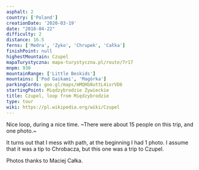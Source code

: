 ```yaml
---
asphalt: 2
country: ['Poland']
creationDate: '2020-03-19'
date: "2018-04-22"
difficulty: 2
distance: 16.5
ferns: ['Medra', 'Zyko', 'Chrupek', 'Całka']
finishPoint: null
highestMountain: Czupel
mapaTurystyczna: mapa-turystyczna.pl/route/7r17
mnpm: 930
mountainRange: ['Little Beskids']
mountains: ['Pod Gaikami', 'Magórka']
parkingCords: goo.gl/maps/mMQHb8uttL4ixrVD6
startingPoint: Międzybrodzie Żywieckie
title: Czupel, loop from Międzybrodzie
type: tour
wiki: https://pl.wikipedia.org/wiki/Czupel
---
```


Nice loop, during a nice time. ~There were about 15 people on this trip, and one photo.~

It turns out that I mess with path, at the beginning I had 1 photo. I assume that it was a tip to Chrobacza, but this one was a trip to Czupel.

Photos thanks to Maciej Całka.
